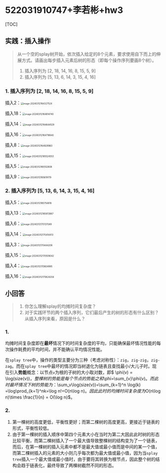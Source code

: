 # 522031910747+李若彬+hw3

[TOC]

## 实践：插入操作

>从一个空的splay树开始，依次插入给定的8个元素，要求使用自下而上的伸展方式。请画出每步插入元素后树的形态（即每个操作序列要画8个树）。
>
>1. 插入序列为 [2, 18, 14, 16, 8, 15, 5, 9]
>2. 插入序列为 [5, 13, 6, 14, 3, 15, 4, 16]

### 1. 插入序列为 [2, 18, 14, 16, 8, 15, 5, 9]

插入2：<img src="C:\Users\Lenovo\AppData\Roaming\Typora\typora-user-images\image-20240312164327524.png" alt="image-20240312164327524" style="zoom: 50%;" />

插入18：<img src="C:\Users\Lenovo\AppData\Roaming\Typora\typora-user-images\image-20240312164614740.png" alt="image-20240312164614740" style="zoom:50%;" />

插入14：<img src="C:\Users\Lenovo\AppData\Roaming\Typora\typora-user-images\image-20240312164644529.png" alt="image-20240312164644529" style="zoom:50%;" />

插入16：<img src="C:\Users\Lenovo\AppData\Roaming\Typora\typora-user-images\image-20240312164718840.png" alt="image-20240312164718840" style="zoom:50%;" />

插入8：<img src="C:\Users\Lenovo\AppData\Roaming\Typora\typora-user-images\image-20240312164929963.png" alt="image-20240312164929963" style="zoom:50%;" />

插入15：<img src="C:\Users\Lenovo\AppData\Roaming\Typora\typora-user-images\image-20240312165524553.png" alt="image-20240312165524553" style="zoom:50%;" />

插入5：<img src="C:\Users\Lenovo\AppData\Roaming\Typora\typora-user-images\image-20240312165552608.png" alt="image-20240312165552608" style="zoom:50%;" />

插入9：<img src="C:\Users\Lenovo\AppData\Roaming\Typora\typora-user-images\image-20240312165619179.png" alt="image-20240312165619179" style="zoom:50%;" />

### 2. 插入序列为 [5, 13, 6, 14, 3, 15, 4, 16]

插入5：<img src="C:\Users\Lenovo\AppData\Roaming\Typora\typora-user-images\image-20240312165754818.png" alt="image-20240312165754818" style="zoom:50%;" />

插入13：<img src="C:\Users\Lenovo\AppData\Roaming\Typora\typora-user-images\image-20240312165813887.png" alt="image-20240312165813887" style="zoom:50%;" />

插入6：<img src="C:\Users\Lenovo\AppData\Roaming\Typora\typora-user-images\image-20240312170137049.png" alt="image-20240312170137049" style="zoom:50%;" />

插入14：<img src="C:\Users\Lenovo\AppData\Roaming\Typora\typora-user-images\image-20240312170414413.png" alt="image-20240312170414413" style="zoom:50%;" />

插入3：<img src="C:\Users\Lenovo\AppData\Roaming\Typora\typora-user-images\image-20240312170444209.png" alt="image-20240312170444209" style="zoom:50%;" />

插入15：<img src="C:\Users\Lenovo\AppData\Roaming\Typora\typora-user-images\image-20240312170509042.png" alt="image-20240312170509042" style="zoom:50%;" />

插入4：<img src="C:\Users\Lenovo\AppData\Roaming\Typora\typora-user-images\image-20240312170604995.png" alt="image-20240312170604995" style="zoom:50%;" />

插入16：<img src="C:\Users\Lenovo\AppData\Roaming\Typora\typora-user-images\image-20240312170624204.png" alt="image-20240312170624204" style="zoom:50%;" />

## 小回答

>1. 你怎么理解splay的均摊时间复杂度？
>2. 对于实践环节的两个插入序列，它们最后产生的树的形态有什么区别？从插入序列来看，原因是什么？

### 1. 

均摊时间复杂度即在**最坏**情况下的时间复杂度的平均，只能确保最坏情况性能的每次操作耗费的平均时间，并不能确认平均情况性能。

在`splay tree`中，操作的类型主要分为三种（考虑对称性）：`zig`，`zig-zig`，`zig-zag`。而在`splay tree`中最坏的情况即当树退化为链表且查找最小/大儿子时。现在引入**势能**概念：以节点`v`为根的子树的大小取对数，即$ \phi(v) = \log(size(v))$，整棵树的势能是每个节点的势能之和$\phi=\sum_{v}\phi(v)$。而此时最坏情况下树的势能为：$\sum_v\log(size(v))=\sum_{k=1}^n \log(k) =\log\prod_{k=1}^nk=\log n!=O(n\log n)$。因此此时的均摊时间复杂度为$O(n\log n)\times \frac{1}{n} = O(\log n)$。

### 2.

1. 第一棵树的高度更低，平衡性更好；而第二棵树的高度更高，更接近于链表的形式，平衡性较低。
2. 由于第一棵树的插入顺序中第四个元素大小在当时为第二大因此此时树的形态比较平衡，而第二棵树插入了一个最大值导致整棵树的结构变为了一个链表，而后，在第一棵树的插入元素中都不是最大值或最小值而是中间的某一个值，而第二棵树插入的元素的大小则几乎每次都为最大值或最小值，因为当`splay tree`插入一个最大值或最小值时，由于要将其转换为根节点，因此整个树的结构会趋于链表化，最终导致了两棵树截然不同的形态。